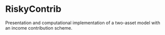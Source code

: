 # RiskyContrib
Presentation and computational implementation of a two-asset model with an income contribution scheme.
